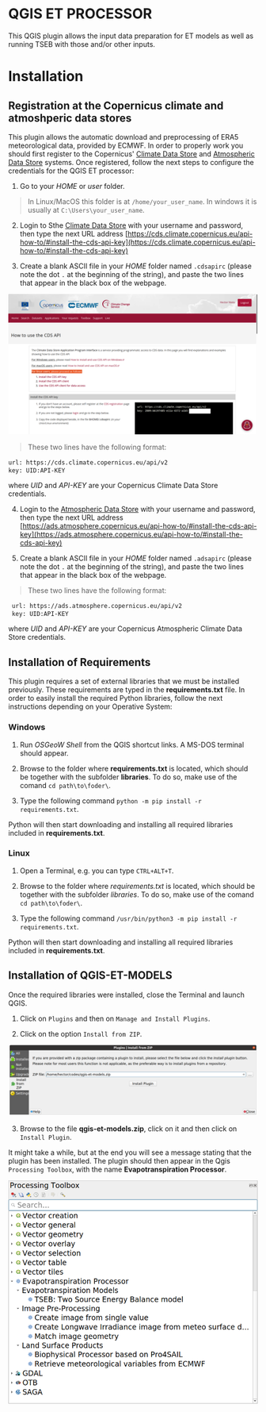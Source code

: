 # QGIS ET PROCESSOR
This QGIS plugin allows the input data preparation for ET models as well as running TSEB with those and/or other inputs.

# Installation

## Registration at the Copernicus climate and atmoshperic data stores
This plugin allows the automatic download and preprocessing of ERA5 meteorological data, provided by ECMWF.
In order to properly work you should first register to the Copernicus' [Climate Data Store](https://cds.climate.copernicus.eu/user/register)
and [Atmospheric Data Store](https://ads.atmosphere.copernicus.eu/user/register) systems.
Once registered, follow the next steps to configure the credentials for the QGIS ET processor:

1. Go to your *HOME* or *user* folder. 
  > In Linux/MacOS this folder is at `/home/your_user_name`. In windows it is usually at `C:\Users\your_user_name`.

2. Login to Sthe [Climate Data Store](https://cds.climate.copernicus.eu/user/login?) with your username and password, 
then type the next URL address [https://cds.climate.copernicus.eu/api-how-to/#install-the-cds-api-key](https://cds.climate.copernicus.eu/api-how-to/#install-the-cds-api-key)

3. Create a blank ASCII file in your *HOME* folder named `.cdsapirc` (please note the dot `.` at the beginning of the string),
and paste the two lines that appear in the black box of the webpage.

![](./figures/cds_key.png)

  > These two lines have the following format:
  ```
  url: https://cds.climate.copernicus.eu/api/v2
  key: UID:API-KEY
  ```
  where *UID* and *API-KEY* are your Copernicus Climate Data Store credentials.

4. Login to the [Atmospheric Data Store](https://ads.atmosphere.copernicus.eu/user/login?) with your username and password, 
then type the next URL address [https://ads.atmosphere.copernicus.eu/api-how-to/#install-the-cds-api-key](https://ads.atmosphere.copernicus.eu/api-how-to/#install-the-cds-api-key)

5. Create a blank ASCII file in your *HOME* folder named `.adsapirc` (please note the dot `.` at the beginning of the string),
and paste the two lines that appear in the black box of the webpage.

  > These two lines have the following format:
  ```
   url: https://ads.atmosphere.copernicus.eu/api/v2
   key: UID:API-KEY
  ```
  where *UID* and *API-KEY* are your Copernicus Atmospheric Climate Data Store credentials.

## Installation of Requirements
This plugin requires a set of external libraries that we must be installed previously. 
These requirements are typed in the **requirements.txt** file. 
In order to easily install the required Python libraries, follow the next instructions depending on your Operative System:

### Windows
1. Run *OSGeoW Shell* from the QGIS shortcut links. A MS-DOS terminal should appear.
 
2. Browse to the folder where **requirements.txt** is located, which should be together with the subfolder **libraries**. To do so, make use of the comand `cd path\to\foder\`.
 
3. Type the following command `python -m pip install -r requirements.txt`.
 
Python will then start downloading and installing all required libraries included in **requirements.txt**.

### Linux
1. Open a Terminal, e.g. you can type `CTRL+ALT+T`.
 
2. Browse to the folder where *requirements.txt* is located, which should be together with the subfolder *libraries*. To do so, make use of the comand `cd path\to\foder\`.
 
3. Type the following command `/usr/bin/python3 -m pip install -r requirements.txt`.
 
Python will then start downloading and installing all required libraries included in **requirements.txt**.

## Installation of QGIS-ET-MODELS
Once the required libraries were installed, close the Terminal and launch QGIS.

1. Click on `Plugins` and then on `Manage and Install Plugins`.
 
2. Click on the option `Install from ZIP`.
 
![](./figures/qgis_plugin_zip.png)

3. Browse to the file **qgis-et-models.zip**, click on it and then click on `Install Plugin`.

It might take a while, but at the end you will see a message stating that the plugin has been installed.
The plugin should then appear in the Qgis `Processing Toolbox`, with the name **Evapotranspiration Processor**.

![](./figures/qgis_et_model_provider.png)

